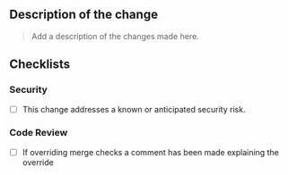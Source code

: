 ## Description of the change
> Add a description of the changes made here.

## Checklists
### Security
- [ ] This change addresses a known or anticipated security risk.

### Code Review
- [ ] If overriding merge checks a comment has been made explaining the override
